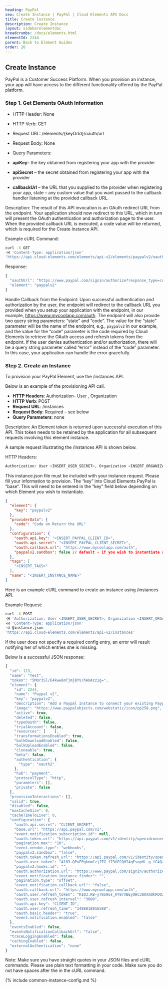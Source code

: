 ```yaml
---
heading: PayPal
seo: Create Instance | PayPal | Cloud Elements API Docs
title: Create Instance
description: Create Instance
layout: sidebarelementdoc
breadcrumbs: /docs/elements.html
elementId: 2244
parent: Back to Element Guides
order: 20
---
```


## Create Instance

PayPal is a Customer Success Platform. When you provision an instance, your app will have access to the different functionality offered by the PayPal platform.

### Step 1. Get Elements OAuth Information

* HTTP Header: None
* HTTP Verb: GET
* Request URL: /elements/{keyOrId}/oauth/url
* Request Body: None
* Query Parameters:

* __apiKey–__ the key obtained from registering your app with the provider
* __apiSecret__ – the secret obtained from registering your app with the provider
* __callbackUrl__ – the URL that you supplied to the provider when registering your app, state – any custom value that you want passed to the callback handler listening at the provided callback URL.

Description: The result of this API invocation is an OAuth redirect URL from the endpoint. Your application should now redirect to this URL, which in turn will present the OAuth authentication and authorization page to the user. When the provided callback URL is executed, a code value will be returned, which is required for the Create Instance API.

Example cURL Command:

```bash
curl -X GET
-H 'Content-Type: application/json'
'https://api.cloud-elements.com/elements/api-v2/elements/paypalv2/oauth/url?apiKey=fake_PayPal_api_key&apiSecret=fake_PayPal_api_secret&callbackUrl=https://www.mycoolapp.com/auth&state=paypalv2'
```

Response:

```javascript
{
  "oauthUrl": "https://www.paypal.com/signin/authorize?response_type=code&client_id=insert_paypal_client_id0&redirect_uri=https://www.mycoolapp.com/auth&state=paypalv2",
  "element": "paypalv2"
}
```

Handle Callback from the Endpoint:
Upon successful authentication and authorization by the user, the endpoint will redirect to the callback URL you provided when you setup your application with the endpoint, in our example, https://www.mycoolapp.com/auth. The endpoint will also provide two query string parameters: “state” and “code”. The value for the “state” parameter will be the name of the endpoint, e.g., `paypalv2` in our example, and the value for the “code” parameter is the code required by Cloud Elements to retrieve the OAuth access and refresh tokens from the endpoint. If the user denies authentication and/or authorization, there will be a query string parameter called “error” instead of the “code” parameter. In this case, your application can handle the error gracefully.

### Step 2. Create an Instance

To provision your PayPal Element, use the /instances API.

Below is an example of the provisioning API call.

* __HTTP Headers__: Authorization- User <user secret>, Organization <organization secret>
* __HTTP Verb__: POST
* __Request URL__: /instances
* __Request Body__: Required – see below
* __Query Parameters__: none

Description: An Element token is returned upon successful execution of this API. This token needs to be retained by the application for all subsequent requests involving this element instance.

A sample request illustrating the /instances API is shown below.

HTTP Headers:

```bash
Authorization: User <INSERT_USER_SECRET>, Organization <INSERT_ORGANIZATION_SECRET>

```
This instance.json file must be included with your instance request.  Please fill your information to provision.  The “key” into Cloud Elements PayPal is “base”.  This will need to be entered in the “key” field below depending on which Element you wish to instantiate.

```JSON
{
  "element": {
    "key": "paypalv2"
  },
  "providerData": {
    "code": "Code on Return the URL"
  },
  "configuration": {
    "oauth.api.key": "<INSERT_PAYPAL_CLIENT_ID>",
    "oauth.api.secret": "<INSERT_PAYPAL_CLIENT_SECRET>",
    "oauth.callback.url": "https://www.mycoolapp.com/auth",
    "paypalv2.sandbox": false // default - if you wish to instantiate a sandbox account - then change to true
  },
  "tags": [
    "<INSERT_TAGS>"
  ],
  "name": "<INSERT_INSTANCE_NAME>"
}
```

Here is an example cURL command to create an instance using /instances API.

Example Request:

```bash
curl -X POST
-H 'Authorization: User <INSERT_USER_SECRET>, Organization <INSERT_ORGANIZATION_SECRET>'
-H 'Content-Type: application/json'
-d @instance.json
'https://api.cloud-elements.com/elements/api-v2/instances'
```

If the user does not specify a required config entry, an error will result notifying her of which entries she is missing.

Below is a successful JSON response:

```javascript
{
  "id": 123,
  "name": "Test",
  "token": "5MOr3Sl/E4kww6mTjmjBYV/hAUAzz1g=",
  "element": {
    "id": 2244,
    "name": "Paypal v2",
    "key": "paypalv2",
    "description": "Add a Paypal Instance to connect your existing Paypal account to the Payments and Billing Hub, allowing you to manage your payments, transactions, etc. across multiple Elements. You will need your Paypal account information to add an instance.",
    "image": "https://www.paypalobjects.com/webstatic/icon/pp258.png",
    "active": true,
    "deleted": false,
    "typeOauth": false,
    "trialAccount": false,
    "resources": [    ],
    "transformationsEnabled": true,
    "bulkDownloadEnabled": false,
    "bulkUploadEnabled": false,
    "cloneable": true,
    "beta": false,
    "authentication": {
      "type": "oauth2"
    },
    "hub": "payment",
    "protocolType": "http",
    "parameters": [],
    "private": false
  },
  "provisionInteractions": [],
  "valid": true,
  "disabled": false,
  "maxCacheSize": 0,
  "cacheTimeToLive": 0,
  "configuration": {
    "oauth.api.secret": "CLIENT_SECRET",
    "base.url": "https://api.paypal.com/v1",
    "event.notification.subscription.id": null,
    "oauth.token.url": "https://api.paypal.com/v1/identity/openidconnect/tokenservice",
    "pagination.max": "10",
    "event.vendor.type": "webhooks",
    "paypalv2.sandbox": "false",
    "oauth.token.refresh_url": "https://api.paypal.com/v1/identity/openidconnect/tokenservice",
    "oauth.user.token": "A103.QPuFPgkomCzjJTG_f73VFCQHI4qEsopHL_g_fC4Qz.mNBZKctsfSpUoUizFX8fH-S7n_e",
    "paypalv2.hooks.id": "",
    "oauth.authorization.url": "https://www.paypal.com/signin/authorize",
    "event.notification.instance.finder": "",
    "pagination.type": "offset",
    "event.notification.callback.url": "false",
    "oauth.callback.url": "https://www.mycoolapp.com/auth",
    "oauth.user.refresh_token": "R103.RB-y78o9os_AY8rVBEyOWc38OXmQkROO22-CokpqSAcnrBxQrWnFrm17hEmCaSZS3Zy0fA4NK4eU-SGUwz92zj3AJtx2Cy2SumzRqNQlbFlMvNF4jHB5",
    "oauth.user.refresh_interval": "3600",
    "oauth.api.key": "CLIENT_ID",
    "oauth.user.refresh_time": "1488818916580",
    "oauth.basic.header": "true",
    "event.notification.enabled": "false"
  },
  "eventsEnabled": false,
  "eventsNotificationCallbackUrl": "false",
  "traceLoggingEnabled": false,
  "cachingEnabled": false,
  "externalAuthentication": "none"
}
```

Note:  Make sure you have straight quotes in your JSON files and cURL commands.  Please use plain text formatting in your code.  Make sure you do not have spaces after the in the cURL command.

{% include common-instance-config.md %}
